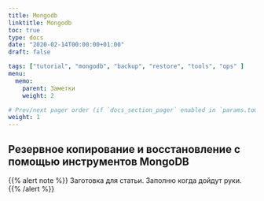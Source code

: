 ```yaml
---
title: Mongodb
linktitle: Mongodb
toc: true
type: docs
date: "2020-02-14T00:00:00+01:00"
draft: false

tags: ["tutorial", "mongodb", "backup", "restore", "tools", "ops" ]
menu:
  memo:
    parent: Заметки
    weight: 2

# Prev/next pager order (if `docs_section_pager` enabled in `params.toml`)
weight: 1
---
```


## Резервное копирование и восстановление с помощью инструментов MongoDB

{{% alert note %}}
Заготовка для статьи. Заполню когда дойдут руки.
{{% /alert %}}


